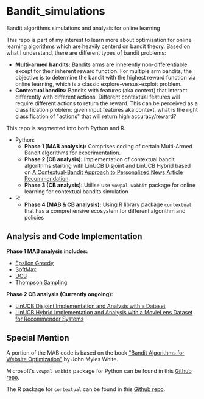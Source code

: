 # Bandit_simulations
Bandit algorithms simulations and analysis for online learning

This repo is part of my interest to learn more about optimisation for online learning algorithms which are heavily centerd on bandit theory. Based on what I understand, there are different types of bandit problems:
- __Multi-armed bandits:__ Bandits arms are inherently non-differentiable except for their inherent reward function. For multiple arm bandits, the objective is to determine the bandit with the highest reward function via online learning, which is a classic explore-versus-exploit problem.
- __Contextual bandits:__ Bandits with features (aka context) that interact differently with different actions. Different contextual features will require different actions to return the reward. This can be perceived as a classification problem: given input features aka context, what is the right classification of "actions" that will return high accuracy/reward?

This repo is segmented into both Python and R.
- Python: 
    - __Phase 1 (MAB analysis):__ 
    Comprises coding of certain Multi-Armed Bandit algorithms for experimentation.
    - __Phase 2 (CB analysis):__ 
    Implementation of contextual bandit algorithms starting with LinUCB Disjoint and LinUCB Hybrid based on [A Contextual-Bandit Approach to Personalized News Article Recommendation](https://arxiv.org/pdf/1003.0146.pdf). 
    - __Phase 3 (CB analysis):__ Utilise use `vowpal wabbit` package for online learning for contextual bandits simulation
- R: 
    - __Phase 4 (MAB & CB analysis):__ Using R library package `contextual` that has a comprehensive ecosystem for different algorithm and policies

## Analysis and Code Implementation

__Phase 1 MAB analysis includes:__
- [Epsilon Greedy](https://github.com/kfoofw/bandit_simulations/blob/master/python/multiarmed_bandits/analysis/eps-greedy.md)
- [SoftMax](https://github.com/kfoofw/bandit_simulations/blob/master/python/multiarmed_bandits/analysis/softmax.md)
- [UCB](https://github.com/kfoofw/bandit_simulations/blob/master/python/multiarmed_bandits/analysis/ucb.md)
- [Thompson Sampling](https://github.com/kfoofw/bandit_simulations/blob/master/python/multiarmed_bandits/analysis/ts.md)

__Phase 2 CB analysis (Currently ongoing):__
- [LinUCB Disjoint Implementation and Analysis with a Dataset](https://github.com/kfoofw/bandit_simulations/blob/master/python/contextual_bandits/analysis/linUCB%20disjoint%20implementation%20and%20analysis.md)
- [LinUCB Hybrid Implementation and Analysis with a MovieLens Dataset for Recommender Systems](https://github.com/kfoofw/bandit_simulations/blob/master/python/contextual_bandits/analysis/linUCB%20hybrid%20implementation%20and%20analysis.md)


## Special Mention
A portion of the MAB code is based on the book ["Bandit Algorithms for Website Optimization"](https://www.oreilly.com/library/view/bandit-algorithms-for/9781449341565/) by John Myles White.

Microsoft's `vowpal wabbit` package for Python can be found in this [Github repo](https://github.com/VowpalWabbit/vowpal_wabbit).

The R package for `contextual` can be found in this [Github repo](https://github.com/Nth-iteration-labs/contextual).



